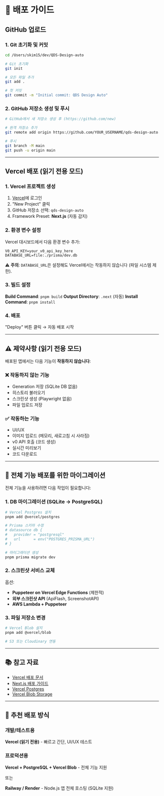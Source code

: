 # 🚀 배포 가이드

## GitHub 업로드

### 1. Git 초기화 및 커밋

```bash
cd /Users/skim15/dev/QDS-Design-auto

# Git 초기화
git init

# 모든 파일 추가
git add .

# 첫 커밋
git commit -m "Initial commit: QDS Design Auto"
```

### 2. GitHub 저장소 생성 및 푸시

```bash
# GitHub에서 새 저장소 생성 후 (https://github.com/new)

# 원격 저장소 추가
git remote add origin https://github.com/YOUR_USERNAME/qds-design-auto.git

# 푸시
git branch -M main
git push -u origin main
```

---

## Vercel 배포 (읽기 전용 모드)

### 1. Vercel 프로젝트 생성

1. [Vercel](https://vercel.com)에 로그인
2. "New Project" 클릭
3. GitHub 저장소 선택: `qds-design-auto`
4. Framework Preset: **Next.js** (자동 감지)

### 2. 환경 변수 설정

Vercel 대시보드에서 다음 환경 변수 추가:

```
V0_API_KEY=your_v0_api_key_here
DATABASE_URL=file:./prisma/dev.db
```

⚠️ **주의**: `DATABASE_URL`은 설정해도 Vercel에서는 작동하지 않습니다 (파일 시스템 제한).

### 3. 빌드 설정

**Build Command**: `pnpm build`
**Output Directory**: `.next` (자동)
**Install Command**: `pnpm install`

### 4. 배포

"Deploy" 버튼 클릭 → 자동 배포 시작

---

## ⚠️ 제약사항 (읽기 전용 모드)

배포된 앱에서는 다음 기능이 **작동하지 않습니다**:

### ❌ 작동하지 않는 기능
- Generation 저장 (SQLite DB 없음)
- 히스토리 불러오기
- 스크린샷 생성 (Playwright 없음)
- 파일 업로드 저장

### ✅ 작동하는 기능
- UI/UX
- 이미지 업로드 (메모리, 새로고침 시 사라짐)
- v0 API 호출 (코드 생성)
- 실시간 미리보기
- 코드 다운로드

---

## 🔧 전체 기능 배포를 위한 마이그레이션

전체 기능을 사용하려면 다음 작업이 필요합니다:

### 1. DB 마이그레이션 (SQLite → PostgreSQL)

```bash
# Vercel Postgres 설치
pnpm add @vercel/postgres

# Prisma 스키마 수정
# datasource db {
#   provider = "postgresql"
#   url      = env("POSTGRES_PRISMA_URL")
# }

# 마이그레이션 생성
pnpm prisma migrate dev
```

### 2. 스크린샷 서비스 교체

옵션:
- **Puppeteer on Vercel Edge Functions** (제한적)
- **외부 스크린샷 API** (ApiFlash, ScreenshotAPI)
- **AWS Lambda + Puppeteer**

### 3. 파일 저장소 변경

```bash
# Vercel Blob 설치
pnpm add @vercel/blob

# S3 또는 Cloudinary 연동
```

---

## 📚 참고 자료

- [Vercel 배포 문서](https://vercel.com/docs)
- [Next.js 배포 가이드](https://nextjs.org/docs/deployment)
- [Vercel Postgres](https://vercel.com/docs/storage/vercel-postgres)
- [Vercel Blob Storage](https://vercel.com/docs/storage/vercel-blob)

---

## 🎯 추천 배포 방식

### 개발/테스트용
**Vercel (읽기 전용)** - 빠르고 간단, UI/UX 테스트

### 프로덕션용
**Vercel + PostgreSQL + Vercel Blob** - 전체 기능 지원

또는

**Railway / Render** - Node.js 앱 전체 호스팅 (SQLite 지원)

